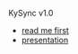 KySync v1.0

* [read me first](https://kyall.notion.site/KySync-29eaad446308449a8c9a2373850eed62)
* [presentation](https://www.icloud.com/keynote/0xYX50qkePJ4hi4nuu4fmyNPQ#Untitled)
